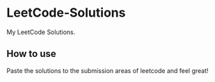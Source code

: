 # LeetCode-Solutions
My LeetCode Solutions.
## How to use
Paste the solutions to the submission areas of leetcode and feel great!